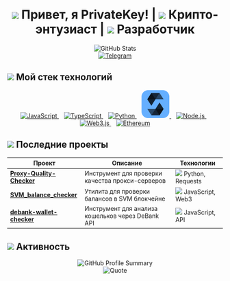 <div align="center">
  <h1>
    <img src="https://cdn-icons-png.flaticon.com/128/4428/4428785.png" width="24"> Привет, я PrivateKey! | 
    <img src="https://cdn-icons-png.flaticon.com/128/6774/6774938.png" width="24"> Крипто-энтузиаст | 
    <img src="https://cdn-icons-png.flaticon.com/128/6062/6062646.png" width="24"> Разработчик
  </h1>
</div>

<div align="center">
  <img src="https://github-readme-stats.vercel.app/api?username=privatekey7&show_icons=true&theme=radical&hide_border=true&bg_color=0D1117&title_color=F0047F&icon_color=F0047F&text_color=FFFFFF" alt="GitHub Stats" />
</div>

<div align="center">
  <a href="https://t.me/privatekey7">
    <img src="https://cdn.simpleicons.org/telegram/26A5E4" width="36" height="36" alt="Telegram"/>
  </a>
</div>

## <img src="https://cdn.simpleicons.org/codersrank/67A4AC" width="24"> Мой стек технологий

<div align="center">
  <a href="https://developer.mozilla.org/en-US/docs/Web/JavaScript">
    <img src="https://techstack-generator.vercel.app/js-icon.svg" alt="JavaScript" width="65" height="65" />
  </a>&nbsp;&nbsp;
  <a href="https://www.typescriptlang.org/">
    <img src="https://techstack-generator.vercel.app/ts-icon.svg" alt="TypeScript" width="65" height="65" />
  </a>&nbsp;&nbsp;
  <a href="https://www.python.org/">
    <img src="https://techstack-generator.vercel.app/python-icon.svg" alt="Python" width="65" height="65" />
  </a>&nbsp;&nbsp;
  <a href="https://soliditylang.org/">
    <img src="https://raw.githubusercontent.com/tandpfun/skill-icons/main/icons/Solidity.svg" alt="Solidity" width="65" height="65" />
  </a>&nbsp;&nbsp;
  <a href="https://nodejs.org/">
    <img src="https://techstack-generator.vercel.app/nodejs-icon.svg" alt="Node.js" width="65" height="65" />
  </a>&nbsp;&nbsp;
  <a href="https://web3js.org/">
    <img src="https://raw.githubusercontent.com/tandpfun/skill-icons/main/icons/Web3.svg" alt="Web3.js" width="65" height="65" />
  </a>&nbsp;&nbsp;
  <a href="https://ethereum.org/">
    <img src="https://raw.githubusercontent.com/tandpfun/skill-icons/main/icons/Ethereum-Dark.svg" alt="Ethereum" width="65" height="65" />
  </a>
</div>

## <img src="https://cdn.simpleicons.org/githubactions/2088FF" width="24"> Последние проекты 

<div align="center">

| Проект | Описание | Технологии |
| ------ | -------- | ---------- |
| [**Proxy-Quality-Checker**](https://github.com/privatekey7/Proxy-Quality-Checker) | Инструмент для проверки качества прокси-серверов | <img src="https://cdn.simpleicons.org/python/3776AB" width="16"/> Python, Requests |
| [**SVM_balance_checker**](https://github.com/privatekey7/SVM_balance_checker) | Утилита для проверки балансов в SVM блокчейне | <img src="https://cdn.simpleicons.org/javascript/F7DF1E" width="16"/> JavaScript, Web3 |
| [**debank-wallet-checker**](https://github.com/privatekey7/debank-wallet-checker) | Инструмент для анализа кошельков через DeBank API | <img src="https://cdn.simpleicons.org/javascript/F7DF1E" width="16"/> JavaScript, API |

</div>

## <img src="https://cdn.simpleicons.org/githubactions/2088FF" width="24"> Активность

<div align="center">
  <img src="https://github-profile-summary-cards.vercel.app/api/cards/profile-details?username=privatekey7&theme=radical" alt="GitHub Profile Summary" />
</div>

<div align="center">
  <img src="https://quotes-github-readme.vercel.app/api?type=horizontal&theme=radical&quote=Не%20доверяй%20—%20проверяй.%20Блокчейн%20меняет%20мир%20к%20лучшему!" alt="Quote" />
</div>